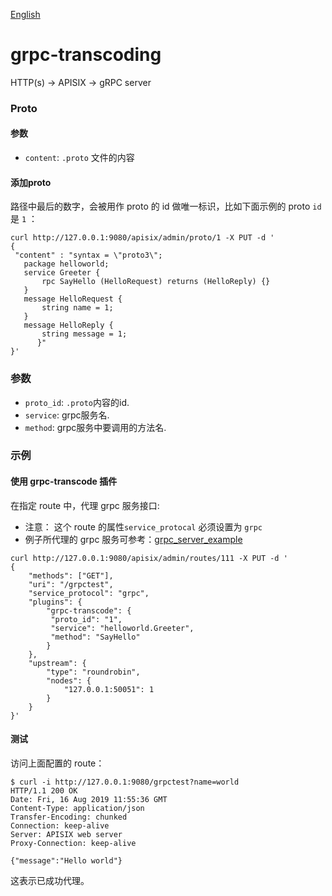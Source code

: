 [English](grpc-transcoding.md)
# grpc-transcoding

HTTP(s) -> APISIX -> gRPC server

### Proto

#### 参数
* `content`: `.proto` 文件的内容

#### 添加proto

路径中最后的数字，会被用作 proto 的 id 做唯一标识，比如下面示例的 proto `id` 是 `1` ：

```shell
curl http://127.0.0.1:9080/apisix/admin/proto/1 -X PUT -d '
{
 "content" : "syntax = \"proto3\";
   package helloworld;
   service Greeter {
       rpc SayHello (HelloRequest) returns (HelloReply) {}
   }
   message HelloRequest {
       string name = 1;
   }
   message HelloReply {
       string message = 1;
      }"
}'
```

### 参数

* `proto_id`: `.proto`内容的id.
* `service`:  grpc服务名.
* `method`:   grpc服务中要调用的方法名.



### 示例

#### 使用 grpc-transcode 插件

在指定 route 中，代理 grpc 服务接口:

* 注意： 这个 route 的属性`service_protocal` 必须设置为 `grpc`
* 例子所代理的 grpc 服务可参考：[grpc_server_example](https://github.com/nic-chen/grpc_server_example)

```shell
curl http://127.0.0.1:9080/apisix/admin/routes/111 -X PUT -d '
{
    "methods": ["GET"],
    "uri": "/grpctest",
    "service_protocol": "grpc",
    "plugins": {
        "grpc-transcode": {
         "proto_id": "1",
         "service": "helloworld.Greeter",
         "method": "SayHello"
        }
    },
    "upstream": {
        "type": "roundrobin",
        "nodes": {
            "127.0.0.1:50051": 1
        }
    }
}'
```


#### 测试

访问上面配置的 route：

```shell
$ curl -i http://127.0.0.1:9080/grpctest?name=world
HTTP/1.1 200 OK
Date: Fri, 16 Aug 2019 11:55:36 GMT
Content-Type: application/json
Transfer-Encoding: chunked
Connection: keep-alive
Server: APISIX web server
Proxy-Connection: keep-alive

{"message":"Hello world"}
```

这表示已成功代理。

